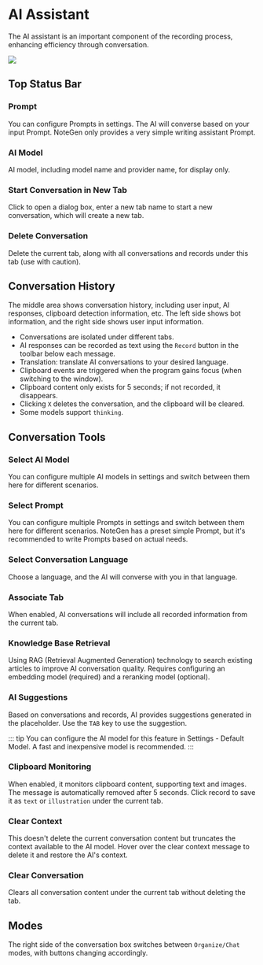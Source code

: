 # AI Assistant

The AI assistant is an important component of the recording process, enhancing efficiency through conversation.

![](https://s2.loli.net/2025/05/23/8uylNX1SAe5ZnRf.png)

## Top Status Bar

<h3><Drama />Prompt</h3>

You can configure Prompts in settings. The AI will converse based on your input Prompt. NoteGen only provides a very simple writing assistant Prompt.

<h3><BotMessageSquare />AI Model</h3>

AI model, including model name and provider name, for display only.

<h3><MessageSquarePlus />Start Conversation in New Tab</h3>

Click to open a dialog box, enter a new tab name to start a new conversation, which will create a new tab.

<h3><Trash2 />Delete Conversation</h3>

Delete the current tab, along with all conversations and records under this tab (use with caution).

## Conversation History

The middle area shows conversation history, including user input, AI responses, clipboard detection information, etc. The left side shows bot information, and the right side shows user input information.

- Conversations are isolated under different tabs.
- AI responses can be recorded as text using the `Record` button in the toolbar below each message.
- Translation: translate AI conversations to your desired language.
- Clipboard events are triggered when the program gains focus (when switching to the window).
- Clipboard content only exists for 5 seconds; if not recorded, it disappears.
- Clicking `X` deletes the conversation, and the clipboard will be cleared.
- Some models support `thinking`.

## Conversation Tools

<h3><BotMessageSquare />Select AI Model</h3>

You can configure multiple AI models in settings and switch between them here for different scenarios.

<h3><Drama />Select Prompt</h3>

You can configure multiple Prompts in settings and switch between them here for different scenarios. NoteGen has a preset simple Prompt, but it's recommended to write Prompts based on actual needs.

<h3><Globe />Select Conversation Language</h3>

Choose a language, and the AI will converse with you in that language.

<h3><Link />Associate Tab</h3>

When enabled, AI conversations will include all recorded information from the current tab.

<h3><Book />Knowledge Base Retrieval</h3>

Using RAG (Retrieval Augmented Generation) technology to search existing articles to improve AI conversation quality. Requires configuring an embedding model (required) and a reranking model (optional).

<h3><Lightbulb />AI Suggestions</h3>

Based on conversations and records, AI provides suggestions generated in the placeholder. Use the `TAB` key to use the suggestion.

::: tip
You can configure the AI model for this feature in Settings - Default Model. A fast and inexpensive model is recommended.
:::

<h3><Clipboard />Clipboard Monitoring</h3>

When enabled, it monitors clipboard content, supporting text and images. The message is automatically removed after 5 seconds. Click record to save it as `text` or `illustration` under the current tab.

<h3><AlignVerticalJustifyCenter />Clear Context</h3>

This doesn't delete the current conversation content but truncates the context available to the AI model. Hover over the clear context message to delete it and restore the AI's context.

<h3><Eraser />Clear Conversation</h3>

Clears all conversation content under the current tab without deleting the tab.

## Modes

The right side of the conversation box switches between `Organize/Chat` modes, with buttons changing accordingly.

<script setup>
import { Drama, BotMessageSquare, MessageSquarePlus, Trash2, Globe, Link, Lightbulb, Clipboard, AlignVerticalJustifyCenter, Eraser, Book } from 'lucide-vue-next'
</script>

<style scoped>
h3 {
  display: flex;
  align-items: center;
  gap: 8px;
}
</style>
